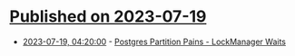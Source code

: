 # [Published on 2023-07-19](index.md)

* [2023-07-19, 04:20:00](https://lobste.rs/s/seyi9l/postgres_partition_pains_lockmanager) - [Postgres Partition Pains - LockManager Waits](https://www.kylehailey.com/post/postgres-partition-pains-lockmanager-waits)
